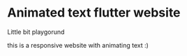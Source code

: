 # Animated text flutter website

Little bit playgorund

this is a responsive website with animating text :)
